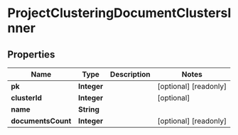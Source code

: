 

# ProjectClusteringDocumentClustersInner


## Properties

| Name | Type | Description | Notes |
|------------ | ------------- | ------------- | -------------|
|**pk** | **Integer** |  |  [optional] [readonly] |
|**clusterId** | **Integer** |  |  [optional] |
|**name** | **String** |  |  |
|**documentsCount** | **Integer** |  |  [optional] [readonly] |



